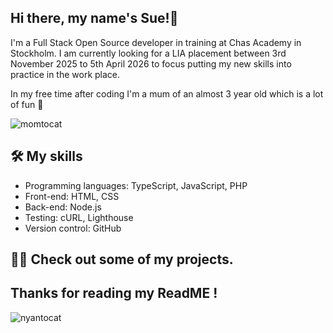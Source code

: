 ## Hi there, my name's Sue!👋

I'm a Full Stack Open Source developer in training at Chas Academy in Stockholm. 
I am currently looking for a LIA placement between 3rd November 2025 to 5th April 2026 to focus putting my new skills into practice in the work place.

In my free time after coding I'm a mum of an almost 3 year old which is a lot of fun 🥰

![momtocat](https://github.com/user-attachments/assets/f2e733e8-ab2d-4d81-b640-bf2d54bbcc29)


## 🛠️ My skills
- Programming languages: TypeScript, JavaScript, PHP
- Front-end: HTML, CSS
- Back-end: Node.js
- Testing: cURL, Lighthouse
- Version control: GitHub

## 🕵️‍♀️ Check out some of my projects.

## Thanks for reading my ReadME !
 ![nyantocat](https://github.com/user-attachments/assets/5dfb4371-e1cd-432b-b490-d80de834c629)


<!--
**Sue-Holding/Sue-Holding** is a ✨ _special_ ✨ repository because its `README.md` (this file) appears on your GitHub profile.

Here are some ideas to get you started:

- 🔭 I’m currently working on ...
- 🌱 I’m currently learning ...
- 👯 I’m looking to collaborate on ...
- 🤔 I’m looking for help with ...
- 💬 Ask me about ...
- 📫 How to reach me: ...
- 😄 Pronouns: ...
- ⚡ Fun fact: ...
-->
